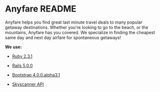 # Anyfare README

Anyfare helps you find great last minute travel deals to many popular getaway destinations. Whether you're looking to go to the beach, or the mountains, Anyfare has you covered. We specialize in finding the cheapest same day and next day airfare for spontaneous getaways!

**We use:**
* [Ruby 2.3.1](https://www.ruby-lang.org)

* [Rails 5.0.0](http://rubyonrails.org/)

* [Bootstrap 4.0.0.alpha3.1](http://v4-alpha.getbootstrap.com/)

* [Skyscanner API](http://en.business.skyscanner.net/en-gb/products/travel-apis)
